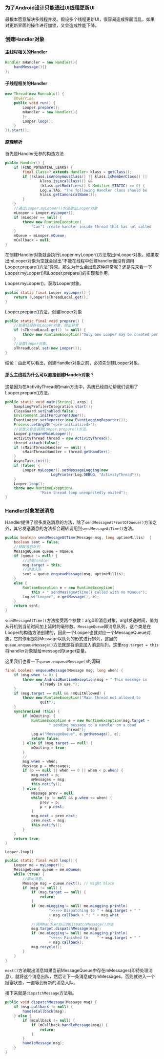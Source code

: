 ### 为了Android设计只能通过UI线程更新UI

最根本愿意解决多线程并发。假设多个线程更新UI，很容易造成界面混乱，如果对更新界面的操作进行加锁，又会造成性能下降。

### 创建Handler对象

#### 主线程相关的Handler

```Java
Handler mHandler = new Handler(){
  	handMessage(){}
};
```

#### 子线程相关的Handler

```Java
new Thread(new Runnable() {  
  	@Override  
  	public void run() {
      	Looper.prepare();
    	mHandler = new Handler(){
		};
      	Looper.loop();
  	}  
}).start();  
```

#### 原理解析

首先是Handler无参的构造方法

```Java
public Handler() {  
    if (FIND_POTENTIAL_LEAKS) {  
        final Class<? extends Handler> klass = getClass();  
        if ((klass.isAnonymousClass() || klass.isMemberClass() ||
             	klass.isLocalClass()) &&  
                (klass.getModifiers() & Modifier.STATIC) == 0) {  
            	Log.w(TAG, "The following Handler class should be 							static or leaks might occur: " +  
                klass.getCanonicalName());  
        }  
    }  
  	//通过Looper.myLooper()方法取出Looper对象
    mLooper = Looper.myLooper();  
    if (mLooper == null) {  
        throw new RuntimeException(  
            "Can't create handler inside thread that has not called 					Looper.prepare()");  
    }  
    mQueue = mLooper.mQueue;  
    mCallback = null;  
}  
```

在创建Handler对象就会执行Looper.myLooper()方法取出mLooper对象。如果取出mLooper对象为空就会抛出“不能在线程中创建handler而没有调用Looper.prepare()方法”异常。那么为什么会出现这种异常呢？还是先来看一下Looper.myLooper()和Looper.prepare()的实现和作用。

Looper.myLooper()，获取Looper对象。

```Java
public static final Looper myLooper() {  
    return (Looper)sThreadLocal.get();  
} 
```

Looper.prepare()方法，创建looper对象

```Java
public static final void prepare() {  
  	//如果已经存在Looper对象，抛出异常
    if (sThreadLocal.get() != null) {  
        throw new RuntimeException("Only one Looper may be created per thread");  
    }  
  	//设置looper对象。
    sThreadLocal.set(new Looper());  
}  
```

结论：由此可以看出，创建Handler对象之前，必须先创建Looper对象。

#### 那么主线程为什么可以直接创建Handelr对象？

这是因为在ActivityThread的main方法中，系统已经自动帮我们调用了Looper.prepare()方法。

```Java
public static void main(String[] args) {  
    SamplingProfilerIntegration.start();  
    CloseGuard.setEnabled(false);  
    Environment.initForCurrentUser();  
    EventLogger.setReporter(new EventLoggingReporter());  
    Process.setArgV0("<pre-initialized>");  
    //该放又会去调用Looper.prepare()方法。
  	Looper.prepareMainLooper();  
    ActivityThread thread = new ActivityThread();  
    thread.attach(false);  
    if (sMainThreadHandler == null) {  
        sMainThreadHandler = thread.getHandler();  
    }  
    AsyncTask.init();  
    if (false) {  
        Looper.myLooper().setMessageLogging(new 		
                     LogPrinter(Log.DEBUG, "ActivityThread"));  
    }  
    Looper.loop();  
    throw new RuntimeException(
      			"Main thread loop unexpectedly exited");  
} 
```

### Handler对象发送消息

Handler提供了很多发送消息的方法，除了`sendMessageAtFrontOfQueue()`方法之外，其它发送消息的方法都会辗转调用到`sendMessageAtTime()`方法。

```Java
public boolean sendMessageAtTime(Message msg, long uptimeMillis)  {  
    boolean sent = false;  
  	//获取消息队列
    MessageQueue queue = mQueue;  
    if (queue != null) {  
        //记录handler
      	msg.target = this;  
      	//消息入队
        sent = queue.enqueueMessage(msg, uptimeMillis);  
    }  
    else {  
        RuntimeException e = new RuntimeException(  
            this + " sendMessageAtTime() called with no mQueue");  
        Log.w("Looper", e.getMessage(), e);  
    }  
    return sent;  
}  
```

`snedMessageAtTime()`方法接受两个参数：arg0即消息对象，arg1发送时间，值为从开机到当前时间加上延时的毫秒数。`MessageQueue`即消息队列，这个类是在Looper的构造方法创建的，因此一个Looper也就对应一个MessageQueue对象，它的作用是将Message以队列的形式进行排列，这里的`queue.enqueueMessage()`方法就是将消息加入消息队列。这里`msg.target = this`将handler对象赋给message的target变量。

这里我们也看一下`queue.enqueueMessage()`的源码

```Java
final boolean enqueueMessage(Message msg, long when) {  
    if (msg.when != 0) {  
        throw new AndroidRuntimeException(msg + " This message is 
        		already in use.");  
    }  
    if (msg.target == null && !mQuitAllowed) {  
        throw new RuntimeException("Main thread not allowed to
        		quit");  
    }  
    synchronized (this) {  
        if (mQuiting) {  
            RuntimeException e = new RuntimeException(msg.target + 
            		" sending message to a Handler on a dead 
                    		thread");  
            Log.w("MessageQueue", e.getMessage(), e);  
            return false;  
        } else if (msg.target == null) {  
            mQuiting = true;  
        }  
        //
        msg.when = when;  
        Message p = mMessages;  
        if (p == null || when == 0 || when < p.when) {  
            msg.next = p;  
            mMessages = msg;  
            this.notify();  
        } else {  
            Message prev = null;  
            while (p != null && p.when <= when) {  
                prev = p;  
                p = p.next;  
            }  
            msg.next = prev.next;  
            prev.next = msg;  
            this.notify();  
        }  
    }  
    return true;  
}  
```

`Looper.loop()`

```Java
public static final void loop() {  
    Looper me = myLooper();  
    MessageQueue queue = me.mQueue;  
    while (true) {  
      	//取出消息。
        Message msg = queue.next(); // might block  
        if (msg != null) {  
            if (msg.target == null) {  
                return;  
            }  
            if (me.mLogging!= null) me.mLogging.println(  
                    ">>>>> Dispatching to " + msg.target + " "  
                    + msg.callback + ": " + msg.what  
                    );  
          	//调用handler自己的dispatchMessage()方法
            msg.target.dispatchMessage(msg);  
            if (me.mLogging!= null) me.mLogging.println(  
                    "<<<<< Finished to    " + msg.target + " "  
                    + msg.callback);  
            msg.recycle();  
        }  
    }  
}  
```

`next()`方法取出消息如果当前MessageQueue中存在mMessages(即待处理消息)，就将这个消息出队，然后让下一条消息成为mMessages，否则就进入一个阻塞状态，一直等到有新的消息入队。

接下来就是`dispatchMessage`方法啦。

```Java
public void dispatchMessage(Message msg) {  
    if (msg.callback != null) {  
        handleCallback(msg);  
    } else {  
        if (mCallback != null) {  
            if (mCallback.handleMessage(msg)) {  
                return;  
            }  
        }  
        handleMessage(msg);  
    }  
} 
```